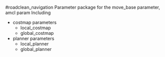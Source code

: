 #roadclean_navigation
Parameter package for the move_base parameter, amcl param
Including
- costmap parameters
    - local_costmap
    - global_costmap
- planner parameters
    - local_planner
    - global_planner
